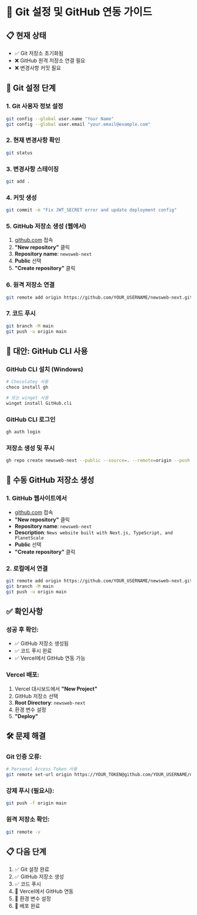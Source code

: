 # 🔧 Git 설정 및 GitHub 연동 가이드

## 📋 현재 상태
- ✅ Git 저장소 초기화됨
- ❌ GitHub 원격 저장소 연결 필요
- ❌ 변경사항 커밋 필요

## 🚀 Git 설정 단계

### 1. Git 사용자 정보 설정
```bash
git config --global user.name "Your Name"
git config --global user.email "your.email@example.com"
```

### 2. 현재 변경사항 확인
```bash
git status
```

### 3. 변경사항 스테이징
```bash
git add .
```

### 4. 커밋 생성
```bash
git commit -m "Fix JWT_SECRET error and update deployment config"
```

### 5. GitHub 저장소 생성 (웹에서)
1. [github.com](https://github.com) 접속
2. **"New repository"** 클릭
3. **Repository name**: `newsweb-next`
4. **Public** 선택
5. **"Create repository"** 클릭

### 6. 원격 저장소 연결
```bash
git remote add origin https://github.com/YOUR_USERNAME/newsweb-next.git
```

### 7. 코드 푸시
```bash
git branch -M main
git push -u origin main
```

## 🔄 대안: GitHub CLI 사용

### GitHub CLI 설치 (Windows)
```bash
# Chocolatey 사용
choco install gh

# 또는 winget 사용
winget install GitHub.cli
```

### GitHub CLI 로그인
```bash
gh auth login
```

### 저장소 생성 및 푸시
```bash
gh repo create newsweb-next --public --source=. --remote=origin --push
```

## 📝 수동 GitHub 저장소 생성

### 1. GitHub 웹사이트에서
- [github.com](https://github.com) 접속
- **"New repository"** 클릭
- **Repository name**: `newsweb-next`
- **Description**: `News website built with Next.js, TypeScript, and PlanetScale`
- **Public** 선택
- **"Create repository"** 클릭

### 2. 로컬에서 연결
```bash
git remote add origin https://github.com/YOUR_USERNAME/newsweb-next.git
git branch -M main
git push -u origin main
```

## ✅ 확인사항

### 성공 후 확인:
- ✅ GitHub 저장소 생성됨
- ✅ 코드 푸시 완료
- ✅ Vercel에서 GitHub 연동 가능

### Vercel 배포:
1. Vercel 대시보드에서 **"New Project"**
2. GitHub 저장소 선택
3. **Root Directory**: `newsweb-next`
4. 환경 변수 설정
5. **"Deploy"**

## 🛠️ 문제 해결

### Git 인증 오류:
```bash
# Personal Access Token 사용
git remote set-url origin https://YOUR_TOKEN@github.com/YOUR_USERNAME/newsweb-next.git
```

### 강제 푸시 (필요시):
```bash
git push -f origin main
```

### 원격 저장소 확인:
```bash
git remote -v
```

## 📋 다음 단계

1. ✅ Git 설정 완료
2. ✅ GitHub 저장소 생성
3. ✅ 코드 푸시
4. 🔄 Vercel에서 GitHub 연동
5. 🔄 환경 변수 설정
6. 🔄 배포 완료 